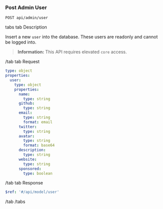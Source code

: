 ### Post Admin User

```
POST api/admin/user
```

tabs
tab Description

Insert a new `user` into the database. These users are readonly and cannot be logged into.

> **Information:** This API requires elevated `core` access.

/tab
tab Request

```yaml
type: object
properties:
  user:
    type: object
    properties:
      name:
        type: string
      github:
        type: string
      email:
        type: string
        format: email
      twitter:
        type: string
      avatar:
        type: string
        format: base64
      description:
        type: string
      website:
        type: string
      sponsored:
        type: boolean
```

/tab
tab Response

```yaml
$ref: '#/api/model/user'
```

/tab
/tabs